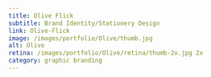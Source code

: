 ```yaml
---
title: Olive Flick
subtitle: Brand Identity/Stationery Design
link: Olive-Flick
image: /images/portfolio/Olive/thumb.jpg
alt: Olive
retina: /images/portfolio/Olive/retina/thumb-2x.jpg 2x
category: graphic branding
---
```

